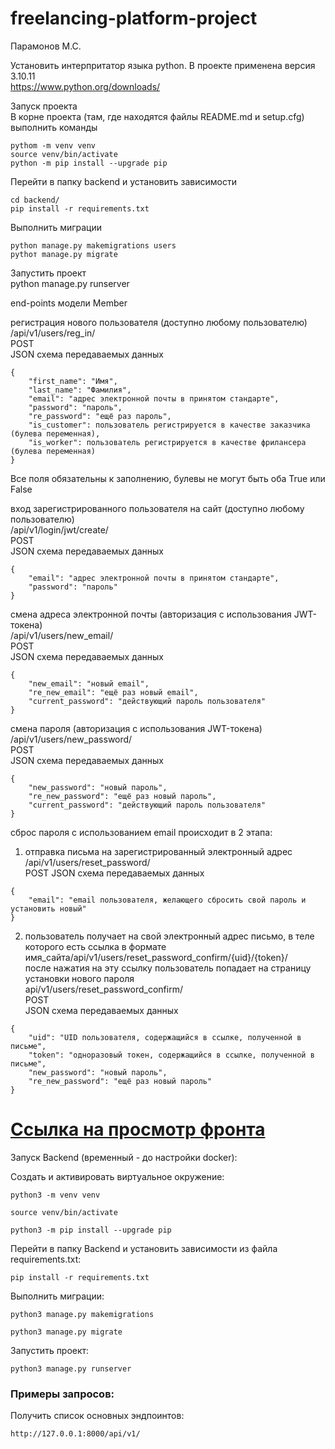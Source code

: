 # freelancing-platform-project
Парамонов М.С.

Установить интерпритатор языка python. В проекте применена версия 3.10.11  
https://www.python.org/downloads/


Запуск проекта  
В корне проекта (там, где находятся файлы README.md и setup.cfg) выполнить команды
~~~
pythom -m venv venv
source venv/bin/activate
python -m pip install --upgrade pip
~~~

Перейти в папку backend и установить зависимости
~~~
cd backend/
pip install -r requirements.txt
~~~
Выполнить миграции
~~~
python manage.py makemigrations users
pythoт manage.py migrate
~~~
Запустить проект  
python manage.py runserver

end-points модели Member

регистрация нового пользователя (доступно любому пользователю)  
/api/v1/users/reg_in/  
POST  
JSON схема передаваемых данных
~~~
{
    "first_name": "Имя",
    "last_name": "Фамилия",
    "email": "адрес электронной почты в принятом стандарте",
    "password": "пароль",
    "re_password": "ещё раз пароль",
    "is_customer": пользователь регистрируется в качестве заказчика (булева переменная),
    "is_worker": пользователь регистрируется в качестве фрилансера (булева переменная)
}
~~~
Все поля обязательны к заполнению, булевы не могут быть оба True или False

вход зарегистрированного пользователя на сайт (доступно любому пользователю)  
/api/v1/login/jwt/create/  
POST  
JSON схема передаваемых данных
~~~
{
    "email": "адрес электронной почты в принятом стандарте",
    "password": "пароль"
}
~~~

смена адреса электронной почты (авторизация с использования JWT-токена)  
/api/v1/users/new_email/  
POST  
JSON схема передаваемых данных
~~~
{
    "new_email": "новый email",
    "re_new_email": "ещё раз новый email",
    "current_password": "действующий пароль пользователя"
}
~~~

смена пароля (авторизация с использования JWT-токена)  
/api/v1/users/new_password/  
POST  
JSON схема передаваемых данных
~~~
{
    "new_password": "новый пароль",
    "re_new_password": "ещё раз новый пароль",
    "current_password": "действующий пароль пользователя"
}
~~~

сброс пароля с использованием email происходит в 2 этапа:  
1) отправка письма на зарегистрированный электронный адрес  
/api/v1/users/reset_password/  
POST
JSON схема передаваемых данных
~~~
{
    "email": "email пользователя, желающего сбросить свой пароль и установить новый"
}
~~~
2) пользователь получает на свой электронный адрес письмо, в теле которого есть ссылка в формате  
имя_сайта/api/v1/users/reset_password_confirm/{uid}/{token}/  
после нажатия на эту ссылку пользователь попадает на страницу установки нового пароля  
api/v1/users/reset_password_confirm/  
POST  
JSON схема передаваемых данных
~~~
{
    "uid": "UID пользователя, содержащийся в ссылке, полученной в письме",
    "token": "одноразовый токен, содержащийся в ссылке, полученной в письме",
    "new_password": "новый пароль",
    "re_new_password": "ещё раз новый пароль"
}
~~~
# [Ссылка на просмотр фронта](https://freelancing-platform-practicum.github.io/freelancing-platform-project/)


Запуск Backend (временный - до настройки docker):


Cоздать и активировать виртуальное окружение:

```
python3 -m venv venv
```

```
source venv/bin/activate
```

```
python3 -m pip install --upgrade pip
```
Перейти в папку Backend и 
установить зависимости из файла requirements.txt:

```
pip install -r requirements.txt
```

Выполнить миграции:

```
python3 manage.py makemigrations
```

```
python3 manage.py migrate
```

Запустить проект:

```
python3 manage.py runserver
```

### Примеры запросов:

Получить список основных эндпоинтов:

```
http://127.0.0.1:8000/api/v1/
```

